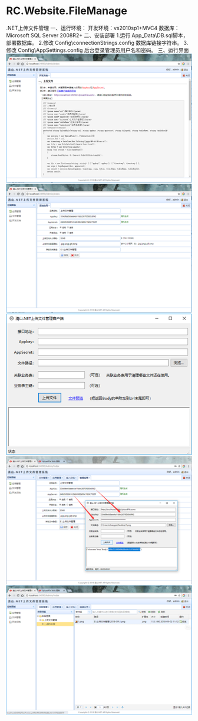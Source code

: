 # RC.Website.FileManage
.NET上传文件管理
一、运行环境：
开发环境：vs2010sp1+MVC4
数据库：Microsoft SQL Server 2008R2+
二、安装部署
1.运行 App_Data\DB.sql脚本，部署数据库。
2.修改 Config\connectionStrings.config 数据库链接字符串。
3.修改 Config\AppSettings.config 后台登录管理员用户名和密码。
三、运行界面
![image](https://github.com/zhangqs008/RC.Website.FileManage/blob/master/%E7%9B%B8%E5%85%B3%E6%88%AA%E5%9B%BE/1.png)
![image](https://github.com/zhangqs008/RC.Website.FileManage/blob/master/%E7%9B%B8%E5%85%B3%E6%88%AA%E5%9B%BE/2.png)
![image](https://github.com/zhangqs008/RC.Website.FileManage/blob/master/%E7%9B%B8%E5%85%B3%E6%88%AA%E5%9B%BE/3.png)
![image](https://github.com/zhangqs008/RC.Website.FileManage/blob/master/%E7%9B%B8%E5%85%B3%E6%88%AA%E5%9B%BE/4.png)
![image](https://github.com/zhangqs008/RC.Website.FileManage/blob/master/%E7%9B%B8%E5%85%B3%E6%88%AA%E5%9B%BE/5.png)
